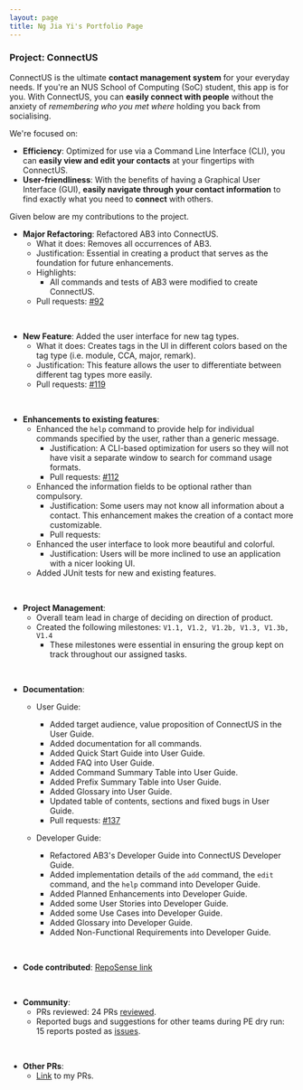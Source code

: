 ```yaml
---
layout: page
title: Ng Jia Yi's Portfolio Page
---
```


### Project: ConnectUS

ConnectUS is the ultimate **contact management system** for your everyday needs. If you're an NUS School of Computing (SoC) student, this app is for you. With ConnectUS, you can **easily connect with people** without the anxiety of _remembering who you met where_ holding you back from socialising.

We're focused on:
- **Efficiency**: Optimized for use via a Command Line Interface (CLI), you can **easily view and edit your contacts** at your fingertips with ConnectUS.
- **User-friendliness**: With the benefits of having a Graphical User Interface (GUI), **easily navigate through your contact information** to find exactly what you need to **connect** with others.

Given below are my contributions to the project.

* **Major Refactoring**: Refactored AB3 into ConnectUS.
  * What it does: Removes all occurrences of AB3.
  * Justification: Essential in creating a product that serves as the foundation for future enhancements.   
  * Highlights:
    * All commands and tests of AB3 were modified to create ConnectUS.
  * Pull requests: [\#92]()

<br>

* **New Feature**: Added the user interface for new tag types.
  * What it does: Creates tags in the UI in different colors based on the tag type (i.e. module, CCA, major, remark).
  * Justification: This feature allows the user to differentiate between different tag types more easily.
  * Pull requests: [\#119]()

<br>

* **Enhancements to existing features**:
  * Enhanced the `help` command to provide help for individual commands specified by the user, rather than a generic message.
    * Justification: A CLI-based optimization for users so they will not have visit a separate window to search for command usage formats.
    * Pull requests: [\#112]()
  * Enhanced the information fields to be optional rather than compulsory.
    * Justification: Some users may not know all information about a contact. This enhancement makes the creation of a contact more customizable.
    * Pull requests:
  * Enhanced the user interface to look more beautiful and colorful.
    * Justification: Users will be more inclined to use an application with a nicer looking UI.
  * Added JUnit tests for new and existing features.

<br>

* **Project Management**:
  * Overall team lead in charge of deciding on direction of product.
  * Created the following milestones: `V1.1, V1.2, V1.2b, V1.3, V1.3b, V1.4`
    * These milestones were essential in ensuring the group kept on track throughout our assigned tasks.

<br>

* **Documentation**:
  * User Guide:
    * Added target audience, value proposition of ConnectUS in the User Guide.
    * Added documentation for all commands.
    * Added Quick Start Guide into User Guide.
    * Added FAQ into User Guide.
    * Added Command Summary Table into User Guide.
    * Added Prefix Summary Table into User Guide.
    * Added Glossary into User Guide.
    * Updated table of contents, sections and fixed bugs in User Guide.
    * Pull requests: [\#137]()
    
  * Developer Guide:
    * Refactored AB3's Developer Guide into ConnectUS Developer Guide.
    * Added implementation details of the `add` command, the `edit` command, and the `help` command into Developer Guide.
    * Added Planned Enhancements into Developer Guide.
    * Added some User Stories into Developer Guide.
    * Added some Use Cases into Developer Guide.
    * Added Glossary into Developer Guide.
    * Added Non-Functional Requirements into Developer Guide.

<br>

* **Code contributed**: [RepoSense link](https://nus-cs2103-ay2223s2.github.io/tp-dashboard/?search=gremmyz&breakdown=true&sort=groupTitle&sortWithin=title&since=2023-02-17&timeframe=commit&mergegroup=&groupSelect=groupByRepos&checkedFileTypes=docs~functional-code~test-code~other)

<br>

* **Community**:
  * PRs reviewed: 24 PRs [reviewed](https://github.com/AY2223S2-CS2103T-W15-1/tp/pulls?q=is%3Apr+reviewed-by%3A%40me).
  * Reported bugs and suggestions for other teams during PE dry run: 15 reports posted as [issues](https://github.com/gremmyz/ped/issues).

<br>

* **Other PRs**:
    * [Link](https://github.com/AY2223S2-CS2103T-W15-1/tp/pulls?q=is%3Apr+assignee%3Agremmyz+) to my PRs.
